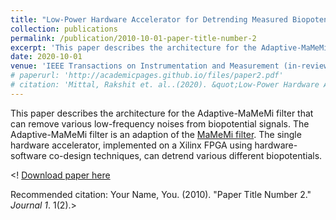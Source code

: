 ```yaml
---
title: "Low-Power Hardware Accelerator for Detrending Measured Biopotential Data"
collection: publications
permalink: /publication/2010-10-01-paper-title-number-2
excerpt: 'This paper describes the architecture for the Adaptive-MaMeMi filter that can remove various low-frequency noises from biopotential signals. The Adaptive-MaMeMi filter is an adaption of the <a href="https://www.sciencedirect.com/science/article/pii/S1746809415001032">MaMeMi filter</a>. The single hardware accelerator, implemented on a Xilinx FPGA using hardware-software co-design techniques, can detrend various different biopotentials.'
date: 2020-10-01
venue: 'IEEE Transactions on Instrumentation and Measurement (in-review)'
# paperurl: 'http://academicpages.github.io/files/paper2.pdf'
# citation: 'Mittal, Rakshit et. al..(2020). &quot;Low-Power Hardware Accelerator for Detrending Measured Biopotential Data.&quot; <i>IEEE Transactions on Instrumentation and Measurement</i>.'
---
```

This paper describes the architecture for the Adaptive-MaMeMi filter that can remove various low-frequency noises from biopotential signals. The Adaptive-MaMeMi filter is an adaption of the <a href="https://www.sciencedirect.com/science/article/pii/S1746809415001032">MaMeMi filter</a>. The single hardware accelerator, implemented on a Xilinx FPGA using hardware-software co-design techniques, can detrend various different biopotentials.

<! [Download paper here](http://academicpages.github.io/files/paper2.pdf)

 Recommended citation: Your Name, You. (2010). "Paper Title Number 2." <i>Journal 1</i>. 1(2).>

